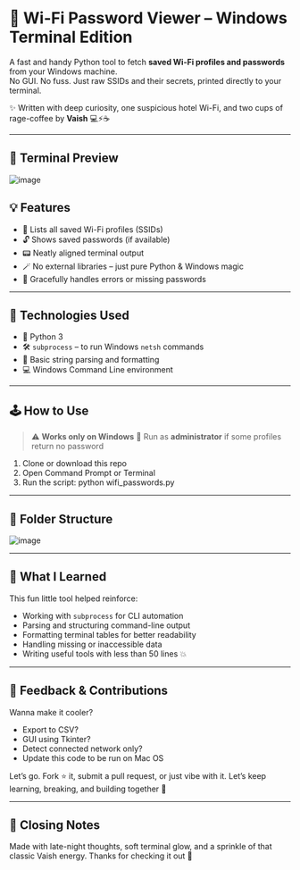 # 🔐 Wi-Fi Password Viewer – Windows Terminal Edition

A fast and handy Python tool to fetch **saved Wi-Fi profiles and passwords** from your Windows machine.  
No GUI. No fuss. Just raw SSIDs and their secrets, printed directly to your terminal.

✨ Written with deep curiosity, one suspicious hotel Wi-Fi, and two cups of rage-coffee by **Vaish** 💻⚡☕

---

## 📸 Terminal Preview

![image](https://github.com/user-attachments/assets/79ea866c-62ad-4f71-975b-851b40d0484b)

## 💡 Features

* 📡 Lists all saved Wi-Fi profiles (SSIDs)
* 🔓 Shows saved passwords (if available)
* 📟 Neatly aligned terminal output
* 🪄 No external libraries – just pure Python & Windows magic
* 🧼 Gracefully handles errors or missing passwords

---

## 🚀 Technologies Used

* 🐍 Python 3
* 🛠️ `subprocess` – to run Windows `netsh` commands
* 🧠 Basic string parsing and formatting
* 💻 Windows Command Line environment

---

## 🕹️ How to Use

> ⚠️ **Works only on Windows**
> 🛑 Run as **administrator** if some profiles return no password

1. Clone or download this repo
2. Open Command Prompt or Terminal
3. Run the script: python wifi_passwords.py


---

## 📂 Folder Structure

![image](https://github.com/user-attachments/assets/b37c6f6b-db08-4592-a51e-f8277b5183b1)

---

## 🧠 What I Learned

This fun little tool helped reinforce:

* Working with `subprocess` for CLI automation
* Parsing and structuring command-line output
* Formatting terminal tables for better readability
* Handling missing or inaccessible data
* Writing useful tools with less than 50 lines 💥

---

## 💬 Feedback & Contributions

Wanna make it cooler?

* Export to CSV?
* GUI using Tkinter?
* Detect connected network only?
* Update this code to be run on Mac OS

Let’s go. Fork ⭐ it, submit a pull request, or just vibe with it.
Let’s keep learning, breaking, and building together 🚀

---

## 🍵 Closing Notes

Made with late-night thoughts, soft terminal glow, and a sprinkle of that classic Vaish energy.
Thanks for checking it out 💙
